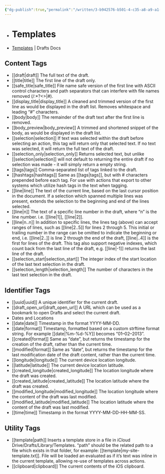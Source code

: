 ```yaml
---
{"dg-publish":true,"permalink":"/written/3-b942576-b501-4-c35-a8-a9-a1-b4-c413-c574/","dgHomeLink":true,"dgPassFrontmatter":false}
---
```


- # Templates
- [Templates](https://docs.getdrafts.com/docs/actions/templates) | Drafts Docs

## Content Tags
- [[draft|draft]] The full text of the draft.
- [[title|title]] The first line of the draft only.
- [[safe_title|safe_title]] File name safe version of the first line with ASCII control characters and path separators that can interfere with file names removed (\/:*?<>|#).
- [[display_title|display_title]] A cleaned and trimmed version of the first line as would be displayed in the draft list. Removes whitespace and leading “#” characters.
- [[body|body]] The remainder of the draft text after the first line is removed.
- [[body_preview|body_preview]] A trimmed and shortened snippet of the body, as would be displayed in the draft list.
- [[selection|selection]] If text was selected within the draft before selecting an action, this tag will return only that selected text. If no text was selected, it will return the full text of the draft.
- [[selection_only|selection_only]] Returns selected text, but unlike [[selection|selection]] will not default to returning the entire draft if no selection was made - it will simply return a empty string.
- [[tags|tags]] Comma-separated list of tags linked to the draft.
- [[hashtags|hashtags]] Same as [[tags|tags]], but with # characters prepended before each tag. For use with actions that export to other systems which utilize hash tags in the text when tagging.
- [[line|line]] The text of the current line, based on the last cursor position in the document. If a selection which spanned multiple lines was present, extends the selection to the beginning and end of the lines selected.
- [[line|n]] The text of a specific line number in the draft, where “n” is the line number. i.e. [[line|1]], [[line|2]].
- [[line|n..n]] In addition to specific lines, the lines tag (above) can accept ranges of lines, such as [[line|2..5]] for lines 2 through 5. This initial or trailing number in the range can be omitted to indicate the beginning or end, i.e. [[line|2..]] is line 2 through the end of the draft, [[line|..4]] is the first for lines of the draft. This tag also support negative indexes, which count back from the last line of the draft, e.g. [[line|-1]] returns the last line of the draft.
- [[selection_start|selection_start]] The integer index of the start location of the last text selection in the draft.
- [[selection_length|selection_length]] The number of characters in the last text selection in the draft.

## Identifier Tags
- [[uuid|uuid]] A unique identifier for the current draft.
- [[draft_open_url|draft_open_url]] A URL which can be used as a bookmark to open Drafts and select the current draft.
- Dates and Locations
- [[date|date]] Timestamp in the format YYYY-MM-DD.
- [[date|format]] Timestamp, formatted based on a custom strftime format string. For example [[date|%m-%d-%Y]] becomes “01–02–2013”.
- [[created|format]] Same as “date”, but returns the timestamp for the creation of the draft, rather than the current time.
- [[modified|format]] Same as “date”, but returns the timestamp for the last modification date of the draft content, rather than the current time.
- [[longitude|longitude]] The current device location longitude.
- [[latitude|latitude]] The current device location latitude.
- [[created_longitude|created_longitude]] The location longitude where the draft was created.
- [[created_latitude|created_latitude]] The location latitude where the draft was created.
- [[modified_longitude|modified_longitude]] The location longitude where the content of the draft was last modified.
- [[modified_latitude|modified_latitude]] The location latitude where the content of the draft was last modified.
- [[time|time]] Timestamp in the format YYYY-MM-DD-HH-MM-SS.

## Utility Tags
- [[template|path]] Inserts a template store in a file in iCloud Drive/Drafts/Library/Templates. “path” should be the related path to a file which exists in that folder, for example: [[template|my-site-template.txt]]. File will be loaded an evaluated as if it’s text was inline in the current template, allowing re-use of templates across actions.
- [[clipboard|clipboard]] The current contents of the iOS clipboard.